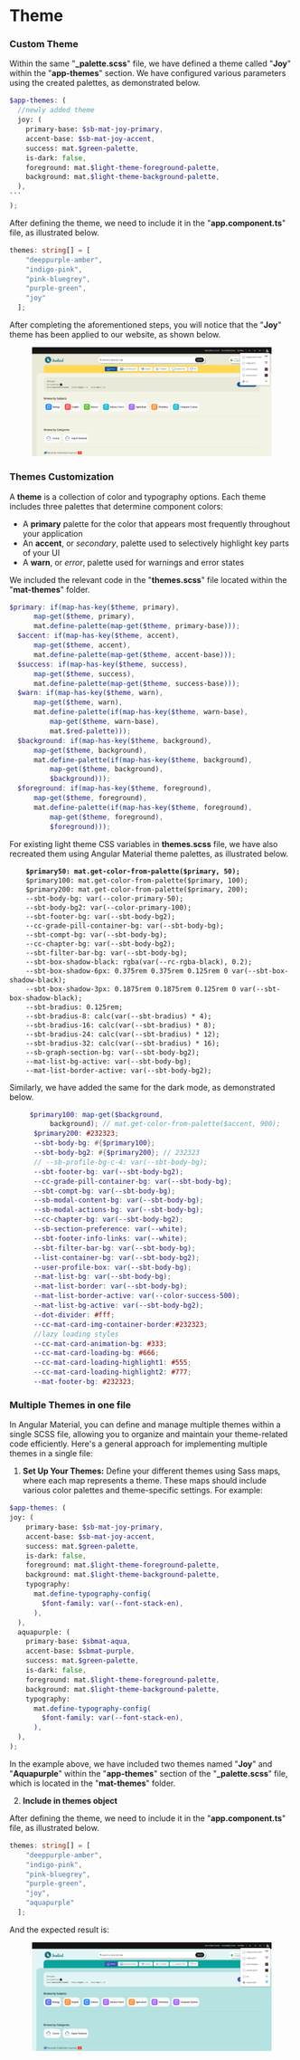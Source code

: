 # Theme

### Custom Theme

Within the same "**\_palette.scss**" file, we have defined a theme called "**Joy**" within the "**app-themes**" section. We have configured various parameters using the created palettes, as demonstrated below.

````scss
$app-themes: (
  //newly added theme
  joy: (
    primary-base: $sb-mat-joy-primary,
    accent-base: $sb-mat-joy-accent,
    success: mat.$green-palette,
    is-dark: false,
    foreground: mat.$light-theme-foreground-palette,
    background: mat.$light-theme-background-palette,
  ),
```
);
````

After defining the theme, we need to include it in the "**app.component.ts**" file, as illustrated below.

```typescript
themes: string[] = [
    "deeppurple-amber",
    "indigo-pink",
    "pink-bluegrey",
    "purple-green",
    "joy"
  ];
```

After completing the aforementioned steps, you will notice that the "**Joy**" theme has been applied to our website, as shown below.

<figure><img src="../../../../../.gitbook/assets/new-theme.webp" alt=""><figcaption></figcaption></figure>

### Themes Customization <a href="#themes" id="themes"></a>

A **theme** is a collection of color and typography options. Each theme includes three palettes that determine component colors:

* A **primary** palette for the color that appears most frequently throughout your application
* An **accent**, or _secondary_, palette used to selectively highlight key parts of your UI
* A **warn**, or _error_, palette used for warnings and error states

We included the relevant code in the "**themes.scss**" file located within the "**mat-themes**" folder.

```scss
$primary: if(map-has-key($theme, primary),
      map-get($theme, primary),
      mat.define-palette(map-get($theme, primary-base)));
  $accent: if(map-has-key($theme, accent),
      map-get($theme, accent),
      mat.define-palette(map-get($theme, accent-base)));
  $success: if(map-has-key($theme, success),
      map-get($theme, success),
      mat.define-palette(map-get($theme, success-base)));
  $warn: if(map-has-key($theme, warn),
      map-get($theme, warn),
      mat.define-palette(if(map-has-key($theme, warn-base),
          map-get($theme, warn-base),
          mat.$red-palette)));
  $background: if(map-has-key($theme, background),
      map-get($theme, background),
      mat.define-palette(if(map-has-key($theme, background),
          map-get($theme, background),
          $background)));
  $foreground: if(map-has-key($theme, foreground),
      map-get($theme, foreground),
      mat.define-palette(if(map-has-key($theme, foreground),
          map-get($theme, foreground),
          $foreground)));
```

For existing light theme CSS variables in **themes.scss** file, we have also recreated them using Angular Material theme palettes, as illustrated below.

<pre class="language-scss"><code class="lang-scss"><strong>    $primary50: mat.get-color-from-palette($primary, 50);
</strong>    $primary100: mat.get-color-from-palette($primary, 100);
    $primary200: mat.get-color-from-palette($primary, 200);
    --sbt-body-bg: var(--color-primary-50);
    --sbt-body-bg2: var(--color-primary-100);
    --sbt-footer-bg: var(--sbt-body-bg2);
    --cc-grade-pill-container-bg: var(--sbt-body-bg);
    --sbt-compt-bg: var(--sbt-body-bg);
    --cc-chapter-bg: var(--sbt-body-bg2);
    --sbt-filter-bar-bg: var(--sbt-body-bg);
    --sbt-box-shadow-black: rgba(var(--rc-rgba-black), 0.2);
    --sbt-box-shadow-6px: 0.375rem 0.375rem 0.125rem 0 var(--sbt-box-shadow-black);
    --sbt-box-shadow-3px: 0.1875rem 0.1875rem 0.125rem 0 var(--sbt-box-shadow-black);
    --sbt-bradius: 0.125rem;
    --sbt-bradius-8: calc(var(--sbt-bradius) * 4);
    --sbt-bradius-16: calc(var(--sbt-bradius) * 8);
    --sbt-bradius-24: calc(var(--sbt-bradius) * 12);
    --sbt-bradius-32: calc(var(--sbt-bradius) * 16);
    --sb-graph-section-bg: var(--sbt-body-bg2);
    --mat-list-bg-active: var(--sbt-body-bg);
    --mat-list-border-active: var(--sbt-body-bg2);
</code></pre>

Similarly, we have added the same for the dark mode, as demonstrated below.

```scss
     $primary100: map-get($background,
          background); // mat.get-color-from-palette($accent, 900);
      $primary200: #232323;
      --sbt-body-bg: #{$primary100};
      --sbt-body-bg2: #{$primary200}; // 232323
      // --sb-profile-bg-c-4: var(--sbt-body-bg);
      --sbt-footer-bg: var(--sbt-body-bg2);
      --cc-grade-pill-container-bg: var(--sbt-body-bg);
      --sbt-compt-bg: var(--sbt-body-bg);
      --sb-modal-content-bg: var(--sbt-body-bg);
      --sb-modal-actions-bg: var(--sbt-body-bg);
      --cc-chapter-bg: var(--sbt-body-bg2);
      --sb-section-preference: var(--white);
      --sbt-footer-info-links: var(--white);
      --sbt-filter-bar-bg: var(--sbt-body-bg);
      --list-container-bg: var(--sbt-body-bg2);
      --user-profile-box: var(--sbt-body-bg);
      --mat-list-bg: var(--sbt-body-bg);
      --mat-list-border: var(--sbt-body-bg);
      --mat-list-border-active: var(--color-success-500);
      --mat-list-bg-active: var(--sbt-body-bg2);
      --dot-divider: #fff;
      --cc-mat-card-img-container-border:#232323;
      //lazy loading styles
      --cc-mat-card-animation-bg: #333;
      --cc-mat-card-loading-bg: #666;
      --cc-mat-card-loading-highlight1: #555;
      --cc-mat-card-loading-highlight2: #777;
      --mat-footer-bg: #232323;
```

### Multiple Themes in one file

In Angular Material, you can define and manage multiple themes within a single SCSS file, allowing you to organize and maintain your theme-related code efficiently. Here's a general approach for implementing multiple themes in a single file:

1. **Set Up Your Themes:** Define your different themes using Sass maps, where each map represents a theme. These maps should include various color palettes and theme-specific settings. For example:

```scss
$app-themes: (
joy: (
    primary-base: $sb-mat-joy-primary,
    accent-base: $sb-mat-joy-accent,
    success: mat.$green-palette,
    is-dark: false,
    foreground: mat.$light-theme-foreground-palette,
    background: mat.$light-theme-background-palette,
    typography:
      mat.define-typography-config(
        $font-family: var(--font-stack-en),
      ),
  ),
  aquapurple: (
    primary-base: $sbmat-aqua,
    accent-base: $sbmat-purple,
    success: mat.$green-palette,
    is-dark: false,
    foreground: mat.$light-theme-foreground-palette,
    background: mat.$light-theme-background-palette,
    typography:
      mat.define-typography-config(
        $font-family: var(--font-stack-en),
      ),
  ), 
);
```

In the example above, we have included two themes named "**Joy**" and "**Aquapurple**" within the "**app-themes**" section of the "**\_palette.scss**" file, which is located in the "**mat-themes**" folder.

2. **Include in themes object**

After defining the theme, we need to include it in the "**app.component.ts**" file, as illustrated below.

```typescript
themes: string[] = [
    "deeppurple-amber",
    "indigo-pink",
    "pink-bluegrey",
    "purple-green",
    "joy",
    "aquapurple"
  ];
```

And  the expected result is:



<figure><img src="../../../../../.gitbook/assets/new-theme2.webp" alt=""><figcaption></figcaption></figure>
